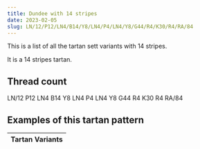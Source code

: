 ```yaml
---
title: Dundee with 14 stripes
date: 2023-02-05
slug: LN/12/P12/LN4/B14/Y8/LN4/P4/LN4/Y8/G44/R4/K30/R4/RA/84
---
```

This is a list of all the tartan sett variants with 14 stripes.

It is a 14 stripes tartan.


## Thread count
LN/12 P12 LN4 B14 Y8 LN4 P4 LN4 Y8 G44 R4 K30 R4 RA/84

## Examples of this tartan pattern

| Tartan Variants |
|---------------|
